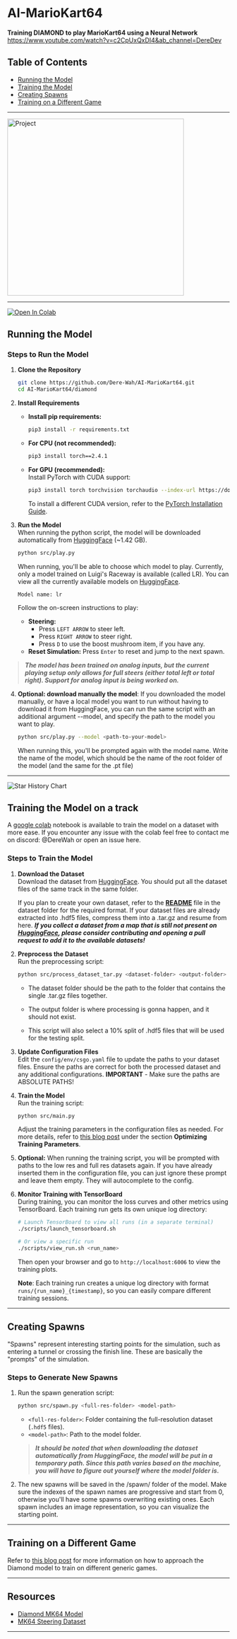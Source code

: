 # AI-MarioKart64

**Training DIAMOND to play MarioKart64 using a Neural Network**
https://www.youtube.com/watch?v=c2CpUxQxDI4&ab_channel=DereDev

## Table of Contents
- [Running the Model](#running-the-model)
- [Training the Model](#training-the-model)
- [Creating Spawns](#creating-spawns)
- [Training on a Different Game](#training-on-a-different-game)

---
  <a href="https://derewah.dev/projects/ai-mariokart">
    <img src="https://github.com/user-attachments/assets/6b9fa64d-d90c-47e8-ae4e-b1c511f89f4d" alt="Project" width="400">
  </a>
  
---

<a target="_blank" href="https://colab.research.google.com/github/Dere-Wah/AI-MarioKart64/blob/main/colab/AIMK64.ipynb">
  <img src="https://colab.research.google.com/assets/colab-badge.svg" alt="Open In Colab"/>
</a>

## Running the Model

### Steps to Run the Model

1. **Clone the Repository**  
   ```bash
   git clone https://github.com/Dere-Wah/AI-MarioKart64.git
   cd AI-MarioKart64/diamond
   ```

2. **Install Requirements**  

   - **Install pip requirements:**
     ```bash
     pip3 install -r requirements.txt
     ```

   - **For CPU (not recommended):**  
     ```bash
     pip3 install torch==2.4.1
     ```
   - **For GPU (recommended):**  
     Install PyTorch with CUDA support:  
     ```bash
     pip3 install torch torchvision torchaudio --index-url https://download.pytorch.org/whl/cu118
     ```  
     To install a different CUDA version, refer to the [PyTorch Installation Guide](https://pytorch.org/).

3. **Run the Model**  
   When running the python script, the model will be downloaded automatically from [HuggingFace](https://huggingface.co/DereWah/diamond-mariokart64) (~1.42 GB).

   ```bash
   python src/play.py
   ```  
   When running, you'll be able to choose which model to play. Currently, only a model trained on Luigi's Raceway is available (called LR). You can view all the currently available models on [HuggingFace](https://huggingface.co/DereWah/diamond-mariokart64/tree/main).

   ```Model name: lr```

   Follow the on-screen instructions to play:
   - **Steering:**  
     - Press `LEFT ARROW` to steer left.  
     - Press `RIGHT ARROW` to steer right.
     - Press `D` to use the boost mushroom item, if you have any.
   - **Reset Simulation:** Press `Enter` to reset and jump to the next spawn.

> ***The model has been trained on analog inputs, but the current playing setup only allows for full steers (either total left or total right). Support for analog input is being worked on.***

4. **Optional: download manually the model**: If you downloaded the model manually, or have a local model you want to run without having to download it from HuggingFace, you can run the same script with an additional argument --model, and specify the path to the model you want to play.

   ```bash
   python src/play.py --model <path-to-your-model>
   ```  

   When running this, you'll be prompted again with the model name. Write the name of the model, which should be the name of the root folder of the model (and the same for the .pt file)
---

<picture>
  <source
    media="(prefers-color-scheme: dark)"
    srcset="
      https://api.star-history.com/svg?repos=Dere-Wah/AI-MarioKart64&type=Date&theme=dark
    "
  />
  <source
    media="(prefers-color-scheme: light)"
    srcset="
      https://api.star-history.com/svg?repos=Dere-Wah/AI-MarioKart64&type=Date
    "
  />
  <img
    alt="Star History Chart"
    src="https://api.star-history.com/svg?repos=Dere-Wah/AI-MarioKart64&type=Date"
  />
</picture>

## Training the Model on a track

A [google colab](https://colab.research.google.com/drive/1B63q1QSxadEPbkkzpMV6WR_R3ZBj-cXk?usp=sharing) notebook is available to train the model on a dataset with more ease. If you encounter any issue with the colab feel free to contact me on discord: @DereWah or open an issue here.

### Steps to Train the Model

1. **Download the Dataset**  
   Download the dataset from [HuggingFace](https://huggingface.co/datasets/DereWah/mk64-steering).
   You should put all the dataset files of the same track in the same folder.

   If you plan to create your own dataset, refer to the [**README**](https://github.com/Dere-Wah/AI-MarioKart64/tree/main/dataset) file in the dataset folder for the required format.
   If your dataset files are already extracted into .hdf5 files, compress them into a .tar.gz and resume from here.
   ***If you collect a dataset from a map that is still not present on [HuggingFace](https://huggingface.co/datasets/DereWah/mk64-steering), please consider contributing and opening a pull request to add it to the available datasets!***

2. **Preprocess the Dataset**  
   Run the preprocessing script:
   ```bash
   python src/process_dataset_tar.py <dataset-folder> <output-folder>
   ```
   
   - The dataset folder should be the path to the folder that contains the single .tar.gz files together.
   - The output folder is where processing is gonna happen, and it should not exist.

   - This script will also select a 10% split of .hdf5 files that will be used for the testing split.

3. **Update Configuration Files**  
   Edit the `config/env/csgo.yaml` file to update the paths to your dataset files. Ensure the paths are correct for both the processed dataset and any additional configurations.
   **IMPORTANT** - Make sure the paths are ABSOLUTE PATHS!

4. **Train the Model**  
   Run the training script:
   ```bash
   python src/main.py
   ```
   Adjust the training parameters in the configuration files as needed. For more details, refer to [this blog post](https://derewah.dev/projects/ai-mariokart) under the section **Optimizing Training Parameters**.

5. **Optional:** When running the training script, you will be prompted with paths to the low res and full res datasets again. If you have already inserted them in the configuration file, you can just ignore these prompt and leave them empty. They will autocomplete to the config.

6. **Monitor Training with TensorBoard**  
   During training, you can monitor the loss curves and other metrics using TensorBoard. Each training run gets its own unique log directory:
   ```bash
   # Launch TensorBoard to view all runs (in a separate terminal)
   ./scripts/launch_tensorboard.sh
   
   # Or view a specific run
   ./scripts/view_run.sh <run_name>
   ```
   Then open your browser and go to `http://localhost:6006` to view the training plots.
   
   **Note**: Each training run creates a unique log directory with format `runs/{run_name}_{timestamp}`, so you can easily compare different training sessions.

---

## Creating Spawns

"Spawns" represent interesting starting points for the simulation, such as entering a tunnel or crossing the finish line. These are basically the "prompts" of the simulation.

### Steps to Generate New Spawns

1. Run the spawn generation script:
   ```bash
   python src/spawn.py <full-res-folder> <model-path>
   ```
   - `<full-res-folder>`: Folder containing the full-resolution dataset (`.hdf5` files).  
   - `<model-path>`: Path to the model folder.

   > ***It should be noted that when downloading the dataset automatically from HuggingFace, the model will be put in a temporary path. Since this path varies based on the machine, you will have to figure out yourself where the model folder is.***

2. The new spawns will be saved in the /spawn/ folder of the model.
   Make sure the indexes of the spawn names are progressive and start from 0, otherwise you'll have some spawns overwriting existing ones.
   Each spawn includes an image representation, so you can visualize the starting point.

---

## Training on a Different Game

Refer to [this blog post](https://derewah.dev/projects/ai-mariokart) for more information on how to approach the Diamond model to train on different generic games.

---

## Resources

- [Diamond MK64 Model](https://huggingface.co/DereWah/diamond-mariokart64)  
- [MK64 Steering Dataset](https://huggingface.co/datasets/DereWah/mk64-steering)

---
